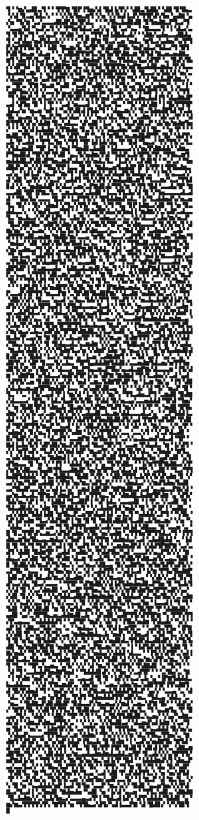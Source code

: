 ▜▝▝▆▞▄▟▊▃▜▝▝▝▛▛▇▝▉▛▐▜▅▞▟▝█▟▐▞▛▞▝▟▉▃▜▟█▞▝▟█▝▊▜▙▃▝▞▟▝▊▃▄▜▟▃▚▝▝▝▞▞▙▜▅▃▆▜▝▞▅▝▞▞▙▟▐▃▛▞▜▜▛▟▚▜▅▝▄▟▇▝▄▞▅▝▜▞▆▝▃▞▃▃▃▟▉▟▛▟▄▜▛▟▃▝▝▝▚▜▙▃▙▟▉▟▉▝▊▜▅▟▇▃▛▜▃▞▜▝▃▃▄▜▟▝▚▃▛▃▜▝▞▝▛▜▅▜▟▃▞▃▞▞▄▝█▝▃▞▚▃▝▝▇▃▃▃▜▝▐▝▟▃▞▃▜▝▊▜▚▞▜▝▃▞▄▃▛▝▛▟▇▝▄▞▄▝▜▜▚▟▐▟█▟▃▟▞▝▝▟▇▞▄▟▅▃▃▟█▟▄▜▝▃▛▟▄▞▅▟▜▟▄▟▞▞▝▝▝▃▚▛▐▛▇▝▉▃▞▃▅▝▅▟▃▝▆▜▃▞▄▟▅▞▚▞▛▜▛▞▆▜▜▜▙▜▞▝▐▟▊▝▇▃▆▞▙▝▆▜▛▝▊▟▉▃▛▜▙▝▆▟▚▟▃▞▜▟▃▞▜▝█▜▛▟▊▜▅▃▅▝▟▃▅▝▝▃▚▟█▟▛▛▇▜▃▜▄▜▅▜▛▟▇▃▆▝▉▜▟▝▇▃▅▃▅▟▇▃▆▜▝▟▅▜▚▜▃▞▛▝▄▝▟▃▚▟▚▟▆▟▅▛▐▞▙▃▜▜▟▟▃▜▄▞▟▜▛▝▃▝▉▟▚▜▙▞▞▟▛▜▟▝▐▞▚▜▛▟▉▛▇▞▜▃▝▞▜▜▟▝█▜▛▛▇▞▅▛▇▃▟▟█▃▆▟▃▜▚▜▃▃▙▃▟▟▊▃▆▞▚▝▄▜▜▜▟▞▄▜▟▝▜▞▙▟▜▟█▜▟▟▞▝▊▝█▃▃▞▄▜▟▞▟▝▅▞▃▞▟▃▅▞▄▞▆▝▄▟▜▟▜▜▝▝▅▟▛▞▆▜▝▞▝▜▚▛▇▝▜▞▝▝▟▝▇▃▙▟▛▟▆▃▚▃▝▜▛▃▝▛▇▝▆▃▆▝▚▟▊▝▚▃▟▝▚▟█▞▞▝▐▞▜▞▃▞▜▞▃▞▄▟▅▞▚▝▄▝▐▝▚▟▛▜▅▞▞▟▝▞▃▃▜▞▄▃▞▟▇▜▟▃▙▜▅▝▉▃▟▞▚▞▚▜▜▟▛▜▝▞▚▞▝▞▜▜▝▜▝▟▇▟▚▞▄▜▃▞▞▃▛▞▛▟▛▞▄▜▜▞▅▟▝▃▟▞▃▜▃▟▅▃▙▟▐▜▝▟▄▟▇▟▛▃▟▝▟▜▅▝▉▝▐▝▛▝▝▃▟▝▅▃▃▟▝▝▄▜▃▞▜▃▝▝▜▞▝▟▞▟▇▝▐▝█▞▛▜▜▛▐▟▃▞▅▝▅▃▅▝▅▛▐▝▚▞▛▟▊▟▐▜▟▞▜▝▝▟▄▃▆▞▞▝▊▃▜▟▅▟█▜▟▝▛▃▙▜▙▝▄▃▅▞▄▝▆▃▛▞▜▃▞▟▄▞▝▞▞▝▅▃▞▟▃▜▙▃▚▝▃▟▆▞▝▝▟▞▃▞▛▝▝▟▉▜▜▜▞▟▚▞▟▟▇▝▉▃▚▟▃▃▝▟▚▟█▝▐▃▞▝▄▝▟▃▛▟▊▃▛▝▟▞▆▞▆▟▆▜▅▞▝▝▃▜▞▟▐▃▙▟▅▝▞▛▇▟▅▝▊▃▜▝▞▞▚▟▃▟▅▞▚▟▛▟▐▝█▃▝▝▅▝▛▝▝▝▆▟█▃▜▜▄▝▐▞▜▜▞▜▅▝▟▜▚▃▛▝▚▃▜▝▆▜▙▞▅▃▆▟█▟▛▜▚▝█▞▝▟▟▜▚▃▙▝▛▃▟▟▝▝▛▜▃▜▅▝▞▜▜▝▜▛▐▟▐▟▞▟▄▝▛▝▉▟▝▜▄▃▞▝▛▞▜▜▞▃▜▃▚▜▟▃▅▟▊▝▜▛▐▃▜▝▅▟▝▜▅▟▊▃▙▟▉▝▐▟▃▃▃▞▞▞▅▞▛▟▇▟▟▞▝▟▆▃▛▜▅▟▉▟▝▜▛▞▛▝▛▟▊▝▄▃▜▞▅▟▆▞▛▟▝▜▟▟▚▃▙▜▛▜▞▜▚▝▜▜▙▃▆▜▅▟▟▟█▃▛▟▊▟▛▜▅▃▆▟▚▟▄▞▟▞▅▟▃▜▃▝▐▃▛▞▝▃▛▟▊▜▝▝▚▞▃▞▝▜▅▟█▟▚▞▚▞▞▟▝▜▙▞▛▛▐▃▃▝█▝▚▝▇▟▄▃▅▜▄▟▟▛▐▛▐▞▛▛▐▝█▜▙▟▆▃▃▞▄▝▐▟▐▃▛▝▅▃▛▝▆▞▜▝▐▜▟▜▛▟▞▃▛▟▄▟▜▞▙▟▄▞▃▝▐▝▜▞▄▃▃▞▞▟▝▟▉▝▄▞▛▞▝▞▄▃▛▝▄▟▟▜▝▜▞▞▟▜▝▞▅▟▄▟█▃▆▜▝▜▃▃▆▞▚▃▞▜▜▟▊▟▝▞▃▝▅▟▆▟▟▛▐▞▟▃▞▃▅▞▃▛▇▟▊▟▞▜▜▞▆▝▚▜▜▝█▟▝▃▃▟▄▜▛▝▇▃▃▟▉▝█▛▐▛▇▃▜▃▝▃▆▃▙▃▞▃▙▟▉▝▐▃▃▜▜▃▙▞▟▝▉▝▞▜▅▃▃▃▃▟▃▟▟▝▝▜▙▞▙▞▃▃▃▝█▃▛▝▐▃▛▜▜▞▞▝█▜▟▟▆▟▚▟▃▝▐▞▜▃▟▟▅▟▚▞▅▃▅▜▃▝▉▞▝▝▉▞▝▟▅▟▝▞▜▃▚▜▜▞▝▜▄▝▞▜▝▜▄▝▊▛▐▟▇▃▞▟▉▝▜▝▅▝▉▃▟▟▃▃▚▝▝▞▅▟▜▃▄▞▜▜▝▝▃▞▛▟▆▜▛▟▄▞▅▜▅▟▐▝▆▟▇▞▞▃▚▟▛▃▟▃▃▜▃▝▅▃▙▃▞▞▚▛▐▟▜▃▝▃▙▞▙▝▃▝▚▟▅▃▞▃▚▃▝▟▞▟▃▃▞▃▙▞▆▞▅▃▛▝█▃▛▟█▜▙▞▚▟▇▜▞▟▆▞▄▜▛▞▞▜▙▜▞▜▛▃▞▜▞▟▆▃▃▃▛▝▊▞▙▜▄▜▝▟▆▞▅▞▝▃▚▃▅▞▝▞▚▜▃▜▄▜▞▃▛▟▆▃▃▞▄▃▚▝▇▟▝▟▛▝▃▟▅▟▞▝▃▟▞▝▟▜▜▜▚▟▉▃▅▟▆▝▇▟█▞▆▞▃▃▄▝▆▜▙▝▚▃▃▞▃▟▜▜▞▝▜▟█▃▅▞▜▟▆▞▜▝▅▟▄▞▝▟▊▝▟▟▚▜▙▜▅▜▙▟▐▃▚▃▝▝▜▞▛▟▝▝▜▜▙▟▊▃▙▞▟▟▛▜▚▞▙▞▅▞▃▟▅▃▞▜▝▟▚▝▃▃▙▃▛▛▇▟▊▜▟▟▃▝▐▟▝▃▟▜▄▝▛▞▟▜▟▟▉▜▅▝▛▝▜▃▜▃▄▝▚▟▟▜▜▝▊▝▆▜▙▜▜▝▟▃▚▝▉▞▛▝▅▝▜▜▞▝▅▟▐▞▆▃▃▟▅▞▄▟▃▜▜▟▇▞▞▜▞▟▄▟▇▜▟▝▚▝▄▃▄▟▊▝▚▝▄▞▝▜▚▃▛▝▆▛▇▟▜▃▃▃▟▟▝▝▇▟█▜▟▛▐▝▊▃▆▃▃▟▄▝▐▟▇▃▟▃▆▟▊▞▆▃▜▝▞▝▐▜▚▟▄▛▇▟▐▃▙▜▟▝▛▞▛▃▚▃▄▝▞▜▜▜▝▟▊▃▆▞▄▟▉▞▄▞▝▝▇▝▉▃▅▟▃▜▞▞▜▜▝▃▛▞▆▞▚▝▆▃▛▝▉▞▝▝▜▜▞▟▜▝▜▝▞▝▜▃▚▝▅▃▜▝▊▜▃▝▝▞▙▞▅▝▛▟▃▝▃▃▝▝▞▜▅▟▚▝▝▝▐▟▜▟▜▝▟▞▅▟█▜▚▜▄▜▙▝▇▝▛▝▐▛▇▟▅▃▅▟▄▝▉▟▜▞▄▞▞▜▝▟▞▜▛▃▃▟▚▜▛▜▜▝▆▃▃▛▇▝▃▜▛▟▊▜▙▟▉▛▇▞▝▟▃▟▇▝▅▟▇▞▙▞▃▞▞▝▜▜▝▟█▞▞▟▚▝▉▃▃▝▄▃▟▝▃▜▄▃▜▟▞▞▛▜▝▜▚▟▜▝▞▝▅▃▙▃▙▟▛▟▐▟▚▜▄▟▜▞▞▞▟▃▙▜▛▜▄▟▜▝▟▜▙▟▃▃▄▃▜▃▟▝▞▝▛▞▚▝▅▃▄▟▄▞▝▟▞▝▃▟▅▝▄▞▃▟▟▜▟▃▞▃▝▝▟▟▃▞▞▜▄▞▄▃▅▜▙▟▚▝▄▝▅▃▞▛▐▞▜▞▞▞▟▞▛▟▅▛▐▟▐▝▉▟▛▞▄▃▝▟▝▝▃▝▉▞▙▜▜▞▜▝▟▃▅▃▞▞▚▃▃▟▇▜▅▟▆▟▟▃▆▟▆▃▄▝▞▃▙▞▛▞▚▟▟▝█▜▄▜▛▜▛▜▜▃▙▃▙▃▄▝▇▃▛▃▞▝▐▜▅▃▅▝▛▃▆▝▛▜▟▜▃▞▆▞▅▃▞▃▙▃▚▟▛▟▞▜▛▜▛▟▇▟█▃▚▜▃▞▙▟▊▝▄▝▅▃▟▞▅▟▜▝▊▞▄▟▟▟▇▃▙▞▛▃▄▞▆▝▇▝▉▞▞▃▙▃▅▜▛▝▝▜▞▞▆▃▅▝▊▟▆▜▜▜▝▃▟▜▟▜▝▞▟▟▞▜▙▃▚▃▟▞▞▝▊▝▉▟▄▃▟▃▚▃▆▟▆▝▞▞▄▟▚▝▜▟█▃▆▝▄▜▜▝█▝▛▞▄▟▄▝▇▃▙▞▟▟▊▞▝▞▞▞▜▟▆▜▃▞▅▝▞▟▆▛▐▟▅▝▆▝▅▃▞▞▛▝█▝▅▜▄▟▅▟▊▟▊▟▛▃▚▝█▟▟▝▐▃▞▞▚▟▄▝▄▝▐▃▅▝▃▟▇▟▇▜▝▝▃▜▟▝▄▞▛▝▄▞▃▝▄▝▞▟▉▜▚▞▝▟▛▝▊▃▃▜▞▃▙▃▝▜▛▜▄▟▟▟▇▜▟▟▊▞▃▃▅▟▆▜▟▃▅▞▅▜▜▜▅▟▊▜▞▟▚▞▚▜▙▞▚▝▟▃▃▞▜▃▛▜▄▃▆▃▛▜▙▞▄▃▟▃▆▛▇▞▟▃▃▃▆▝▐▜▞▟▆▝▝▟▇▛▇▝▅▜▟▃▃▞▅▟▛▟▜▛▐▞▅▝▟▛▇▝▇▟▇▟▝▜▚▜▃▟▅▞▞▃▟▝▄▟▝▟▜▜▞▃▅▝▊▟▉▞▞▃▞▟▚▝▅▟▝▃▆▃▜▟▇▜▛▟▛▝▆▝▐▃▆▝▇▞▄▝▐▜▝▟▉▞▟▃▙▃▅▃▅▜▛▜▅▟▟▛▐▃▃▝▚▞▄▟▛▟▉▃▄▝▐▞▝▝▟▞▝▟▝▜▞▝▅▃▛▝█▝▜▃▝▝▃▝▐▜▞▃▄▟▝▛▐▝▆▞▟▝▐▃▜▞▞▝▆▞▚▝▜▜▃▟▅▃▛▜▝▃▆▟▉▝▉▟▇▞▟▃▃▃▞▝█▜▄▝▐▟▃▜▄▟▜▞▙▜▙▝▛▟▟▝▉▞▅▃▄▞▃▃▅▟▟▟▝▜▛▟▝▜▅▞▞▝▅▝█▟▊▜▛▟▝▟▆▃▙▝█▃▆▞▄▞▟▜▅▞▜▟▜▝▆▞▞▝▐▞▛▝▚▝▅▟█▝█▜▙▟▆▞▝▞▄▜▞▃▞▃▅▞▜▞▞▜▞▞▃▟▄▟▊▃▙▃▆▞▟▟▃▃▃▟▃▞▄▝▝▃▛▜▟▟▐▃▟▟▝▝▟▝▐▃▝▞▄▛▐▝▉▜▛▞▟▟▜▜▟▜▅▟█▟▉▟▜▞▄▟▝▛▇▜▚▟▜▟▛▝▛▟▊▟▝▜▛▟▛▜▜▞▆▃▛▝▚▃▟▝▐▞▝▟█▃▛▞▙▜▄▞▝▟▝▟▞▝▚▝▇▞▄▃▝▞▚▞▛▝▚▟▅▟▚▝▊▞▅▃▜▝█▜▛▞▚▟▇▝▐▞▞▞▛▜▛▞▞▃▃▝▃▃▚▜▝▝▞▃▛▟▃▟▊▝▉▞▜▟▛▞▄▜▃▝▝▟▃▟▜▝▃▃▆▛▇▝▆▜▙▞▛▜▝▃▞▞▄▃▙▃▅▟▚▟▃▟▝▜▛▝▇▟▐▃▙▞▙▜▝▟▛▟▉▞▆▃▛▟▜▃▟▝▇▃▞▜▛▞▜▝▃▃▅▝▛▟▄▟▃▝▆▝▐▞▟▜▝▞▞▝▆▜▚▟▚▝▜▃▛▞▟▞▆▟▐▟▛▝▆▃▅▜▚▝▄▜▜▝▉▞▛▟▃▝▃▜▅▟▞▝▇▜▃▃▚▟▞▟▇▟▄▞▅▝▇▟▆▟▐▝▄▝▄▝▃▜▄▟▚▟▉▝▛▜▞▟▄▟▄▜▅▝▄▟▚▟▊▝▄▜▟▜▅▃▃▝▊▝▅▝▞▝▐▜▝▝▟▟▟▝▉▞▚▝▄▝▜▞▛▟█▃▝▝▐▞▆▜▜▛▇▟▇▃▞▞▛▞▆▜▞▟█▃▃▜▄▟▊▜▜▃▃▟▇▟▛▝▅▞▅▜▛▜▃▞▟▃▞▟▝▜▚▝▃▟█▝▝▜▃▞▜▜▙▟█▜▟▟▟▞▝▟▚▃▜▟█▟▄▝█▟█▝▚▜▚▝▝▟▉▞▜▜▜▃▙▜▚▜▞▟▚▟▆▝▊▝▞▃▞▞▆▞▜▟▛▃▟▟█▝▞▛▇▝▅▞▆▃▚▟▜▃▛▞▝▝▝▟▅▟▃▞▝▞▆▟▜▟▅▞▙▟▊▃▞▜▙▟▛▃▃▜▞▃▚▟▐▃▚▞▝▃▆▟▐▟▛▟▛▝▇▛▇▟▉▃▛▃▟▝▄▃▆▃▃▛▇▞▟▝▄▞▆▃▙▃▟▃▜▛▇▃▛▟▆▟▜▃▛▝▄▜▜▜▄▃▜▞▝▟▇▟█▃▙▟▇▜▛▟▇▝▄▝▟▜▞▜▟▞▅▃▚▛▐▝▚▝▐▟█▟▝▜▃▟▉▛▐▝▚▛▐▟▃▝▃▃▄▟▊▝▐▝▛▃▝▞▃▟▊▝█▝▜▟▃▟▉▟▞▃▝▟▆▝█▝▛▟█▟▄▜▝▝▞▃▙▟▆▜▟▝▅▟▞▝█▝▃▛▐▛▐▝▄▟█▃▝▃▞▞▟▟▞▜▟▟▐▟▉▝▆▜▙▃▛▃▅▜▛▟▄▟▐▟▝▃▜▃▜▝▚▟▟▟▞▃▛▜▝▝▚▜▙▝▚▛▐▟▚▟▆▝▜▃▞▟▟▜▅▛▐▝▇▝█▝▊▝▇▟▊▟█▟▊▜▃▟▊▃▙▜▅▃▆▞▝▞▅▝▚▝▟▟▄▝▝▃▝▜▛▃▅▝▜▝▊▟▜▜▜▃▄▟▞▃▟▞▃▃▚▟▐▟▝▟█▃▃▝▇▝▃▃▅▝▃▝█▝▊▃▜▜▛▟▚▃▆▃▞▟▜▟▚▟▆▞▚▜▙▝▅▞▄▟▇▝▃▜▜▜▅▜▛▜▜▟▃▞▜▝▐▜▜▟▆▃▆▜▅▜▙▃▄▃▆▟▄▞▞▜▅▛▐▝▜▞▛▛▇▝▟▟▆▟▄▞▃▟▝▃▙▟█▟▟▝▃▝▐▟█▝▉▝▜▞▜▝▜▟▚▞▚▟▐▝▉▝▄▟▜▝▚▞▙▞▝▃▆▟▆▟▛▟▝▞▟▟▜▛▇▛▇▝▃▞▃▟▜▝▟▟▉▝█▟▆▜▛▝▃▟▟▝▚▟▇▞▚▝▛▟▟▜▙▞▚▟▝▃▃▃▛▞▄▃▛▜▞▞▞▝▇▟▄▃▞▃▞▟▇▝▆▜▅▝▛▟▇▝▟▃▆▝▊▃▟▞▜▃▚▞▛▟█▞▛▟▇▃▅▜▞▃▄▃▜▟▊▝▊▝▉▟█▞▟▞▆▃▛▞▜▞▆▃▚▝▃▞▅▃▞▟█▃▄▝▉▞▄▟▇▜▅▝▅▜▅▜▟▜▚▟▜▞▞▃▛▜▙▝▚▃▃▝▝▜▄▜▅▞▅▞▞▃▝▟▝▃▟▟▜▜▝▃▚▟▐▃▟▝▐▞▆▝▛▜▄▜▙▟▇▛▐▟▊▃▛▟▊▜▟▃▟▞▆▃▞▟▃▟▆▞▝▝▄▜▞▞▆▃▄▞▝▛▐▃▄▝▝▞▟▞▞▃▟▝▊▞▜▟▚▃▞▟▄▝█▃▞▃▃▃▝▝▜▜▛▝▚▛▇▟█▞▞▟▐▟▜▟▅▟▅▟▉▃▛▜▅▝▊▝▜▃▙▜▞▞▟▝▉▝▞▃▞▟▆▟▉▝▃▞▄▟▛▝▛▜▅▃▜▃▜▞▞▞▆▜▛▟▆▜▅▜▛▜▚▟▛▞▄▞▞▟▊▝▊▞▞▝▇▝▝▞▅▜▟▟▃▟█▟▜▟▆▟▆▟▆▝▄▜▟▟▄▟▚▟▃▜▅▜▙▞▞▃▚▟▆▝▞▞▚▃▛▞▄▃▜▜▚▝▊▞▃▃▚▝▉▝▞▟▚▞▜▞▆▜▄▜▚▃▄▜▅▝▐▃▃▟▐▝▜▝▜▝▜▟▊▝▟▜▞▟▉▟▊▝▆▝▊▞▅▜▟▃▅▞▜▞▝▃▛▛▇▃▝▝▃▜▙▜▛▝▛▝▟▟▇▟▉▞▄▟▉▝▄▞▃▜▛▜▙▃▅▃▟▟▇▟▊▃▙▝▝▟▚▟▉▝▄▟▛▜▜▞▟▜▜▛▇▝▚▝▛▜▚▜▜▞▛▃▄▃▃▝▚▟▟▟▟▟▜▝▝▃▛▜▛▝▆▟▚▝▟▞▜▝▐▜▙▞▅▟▆▝▛▟▄▟▞▝▚▞▞▝▄▛▐▟▝▟▇▃▞▜▟▞▚▃▝▃▝▝▅▟▄▃▚▝▚▝▛▟▐▃▆▜▛▃▝▝▃▟▜▃▜▜▄▝▐▛▇▞▞▟█▝▛▃▚▞▚▜▞▜▞▃▄▝▆▟▆▟▇▟▄▃▙▝▅▟▚▝▚▜▅▃▟▝▃▜▟▝▜▃▝▞▄▜▜▝█▝▅▜▄▝▉▜▟▟▛▝▞▝▞▞▃▜▞▝▄▟▞▞▅▟▉▟▃▜▜▟▛▟▃▟▉▟▛▞▝▞▜▞▙▟█▝▆▞▅▟▉▜▙▛▇▝▅▟▇▜▛▃▆▝▃▛▇▃▆▞▚▞▃▝▐▝▐▟▜▟▚▟▐▞▜▟▇▝▊▝▇▞▅▟▞▝▜▞▚▜▙▜▄▟▝▞▜▟▊▃▜▝▅▟▄▞▞▟▟▟▝▟▃▃▝▝▐▜▞▞▟▜▛▃▚▟▐▟▟▜▃▟▃▜▟▃▅▝▚▞▟▟▆▝▛▝▚▞▜▞▛▞▜▟▉▝▟▝▞▞▅▞▆▞▟▜▚▞▆▃▝▞▛▜▝▜▃▝▝▜▛▃▚▃▅▃▝▃▜▞▝▞▞▝▟▝▆▃▜▝▅▜▜▜▞▝▛▟▇▟▊▝▄▝▜▞▜▝▝▝▟▝▜▝▃▃▙▟▟▜▅▟▇▜▅▟▝▝▜▟▟▟▊▟▚▝▞▜▅▝▞▃▟▜▛▝▝▝▃▜▙▞▃▝▇▝▐▝▛▟▆▝▅▟▚▞▚▝▊▝▞▃▝▃▄▃▟▝█▝▊▝▐▟▚▜▚▃▞▃▙▝▄▝▐▛▇▜▟▟▟▃▙▃▟▟▃▃▝▝▞▟▝▛▇▃▆▟▛▃▝▟▅▜▄▝▝▃▅▃▚▟▅▞▆▃▚▟▉▜▜▛▐▜▚▟▇▜▟▝█▞▛▟▅▟▝▜▝▝▅▟▚▞▟▝▐▝▚▛▇▃▆▃▙▜▟▟▟▜▟▃▛▝▄▞▞▝▃▃▄▝▃▝▟▝▟▃▝▞▟▞▛▃▅▝▅▜▟▜▃▝▛▟▜▝▜▟▅▟▟▟▜▜▚▟▛▞▅▃▝▜▟▃▄▝▟▟▃▝▃▝▅▃▝▝█▟▇▃▛▟▊▟█▟▛▝▉▟▃▃▛▞▆▃▅▃▞▞▆▟▝▃▅▃▚▛▇▝█▞▝▝▟▟▚▞▞▝▇▜▚▜▙▝▞▟▊▜▚▜▜▃▜▝▉▟▊▟▃▞▜▃▛▞▞▃▞▟▄▜▃▝▜▝▄▃▆▜▄▝▛▝█▃▄▞▜▞▃▝▟▟▞▝▝▟█▞▝▜▛▝▚▜▝▝▅▝▄▜▙▜▜▟█▟▉▃▚▃▅▞▝▞▄▞▚▟▇▃▟▞▟▝▝▟▆▃▛▟▆▃▛▜▜▞▃▝▝▞▝▞▃▝▞▞▙▟▉▃▞▝▟▃▅▟▚▟▐▟▆▝▞▃▞▜▅▝█▟▝▝▅▞▃▝▐▟▆▜▛▞▙▝▃▞▜▜▚▝█▝▊▝▜▜▜▟▄▝▜▞▚▃▟▟▟▝▉▞▅▞▄▝▞▟▄▟▚▃▃▃▞▜▜▜▟▃▞▃▆▝▟▟▆▞▝▜▚▞▞▞▞▞▆▝▟▃▜▜▙▃▜▜▅▞▃▝▇▟▆▜▝▟▜▟▚▝▚▞▚▞▅▛▐▟▄▛▐▜▄▃▙▝█▝▊▟▆▝▐▝▃▟▚▞▅▟▇▜▙▝▇▜▟▝▟▝▃▞▛▟▚▞▛▞▜▞▞▟▜▝▞▜▃▝█▝▉▞▛▛▐▜▛▝▊▟▊▜▝▟▊▟▐▞▛▃▝▟▇▃▆▟▉▜▙▞▜▞▝▃▝▟▊▟▟▞▄▞▆▃▄▟▄▟▆▟▆▟▄▟▟▃▅▜▛▝▊▃▟▞▞▞▄▜▛▜▜▞▅▛▇▟▐▞▅▝▝▜▜▝▟▟▚▝▇▞▜▞▅▞▆▃▚▟▐▞▛▝█▟▝▝▐▟▟▟▆▟▚▜▝▟▅▃▛▃▞▃▃▜▃▞▞▝▞▜▙▃▜▃▛▜▚▜▞▝▉▞▝▝▛▜▚▝▜▝▆▝█▝▞▜▝▟▄▝▉▞▚▟▛▝▛▟▊▜▃▝▇▝▜▃▞▞▙▜▅▞▛▞▜▃▄▝▃▟▝▟█▝▛▃▛▟▟▜▜▃▚▝▅▝▅▞▟▜▟▝▛▝▝▃▛▞▙▞▄▝▜▞▙▜▞▃▅▝▞▟▅▜▅▞▄▟▛▃▃▜▞▝▐▝▇▃▛▝▟▝▇▃▜▃▝▞▚▝▉▝▅▝▚▃▟▟▟▞▅▛▐▃▟▝▊▜▅▝▃▃▛▝▆▃▚▞▞▝▉▟▊▝▄▃▅▜▅▞▞▞▛▟▇▃▞▜▃▟▐▝▃▜▅▟▊▝▇▟▅▟▅▝▚▟▊▝▅▝▐▞▟▝▄▃▅▝▝▜▜▃▚▟▊▃▝▟▇▟▇▝▉▃▙▟▆▞▞▃▜▃▙▜▅▃▞▃▃▃▄▃▞▛▐▝▜▟▃▟▐▟▚▝▟▜▚▟▟▟▞▜▟▟▊▝▄▝▆▞▆▃▜▜▜▜▚▜▚▝▇▜▜▝▅▝▜▜▙▃▞▟▜▞▚▟▐▃▃▛▇▝▟▝█▟▊▞▝▞▚▜▉▜▉
